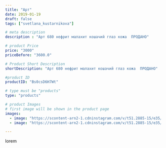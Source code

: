 ```yaml
---
title: "Арт"
date: 2019-01-19
draft: false
tags: ["svetlana_kustarnikova"]

# meta description
description : "Арт 680 нефрит малахит кошачий глаз кожа  ПРОДАНО"

# product Price
price: "3000"
priceBefore: "3600.0"

# Product Short Description
shortDescription: "Арт 680 нефрит малахит кошачий глаз кожа  ПРОДАНО"

#product ID
productID: "Bs0csD6H7Wt"

# type must be "products"
type: "products"

# product Images
# first image will be shown in the product page
images:
  - image: "https://scontent-arn2-1.cdninstagram.com/v/t51.2885-15/e35/49330423_297137077668002_1580055107037449042_n.jpg?_nc_ht=scontent-arn2-1.cdninstagram.com&_nc_cat=102&_nc_ohc=Y7jsoWKaErEAX-qBJ3d&se=7&tp=1&oh=4272624d53641eb0c5ee48ad51167515&oe=60612D6D&ig_cache_key=MTk2MDMxNzkwNzk5MDU4NTE1NA%3D%3D.2"
  - image: "https://scontent-arn2-1.cdninstagram.com/v/t51.2885-15/e35/49933746_2095371497172435_868745881425889449_n.jpg?_nc_ht=scontent-arn2-1.cdninstagram.com&_nc_cat=103&_nc_ohc=IRyqnXBA0wQAX-DFiOi&se=7&tp=1&oh=c5fbf2329707e53b8ffeab1c4846c7ce&oe=605DA531&ig_cache_key=MTk2MDMxNzkwNzk5OTAwNjAwNw%3D%3D.2"

---
```

lorem
